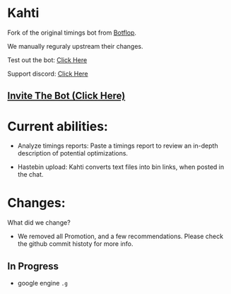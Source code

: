 # Kahti

Fork of the original timings bot from 
[Botflop](https://github.com/Pemigrade/botflop).

We manually reguraly upstream their changes.

Test out the bot: [Click Here](https://discord.hahota.fun)

Support discord: [Click Here](https://discord.gg/4kGgyCmKwp)


## [Invite The Bot (Click Here)](https://discord.com/oauth2/authorize?client_id=801178754772500500&permissions=68608&scope=bot)


# Current abilities:

- Analyze timings reports:
Paste a timings report to review an in-depth description of potential optimizations.

- Hastebin upload:
Kahti converts text files into bin links, when posted in the chat.

# Changes:

What did we change? 
- We removed all Promotion, and a few recommendations. Please check the github commit histoty for more info.


## In Progress
* google engine `.g`
